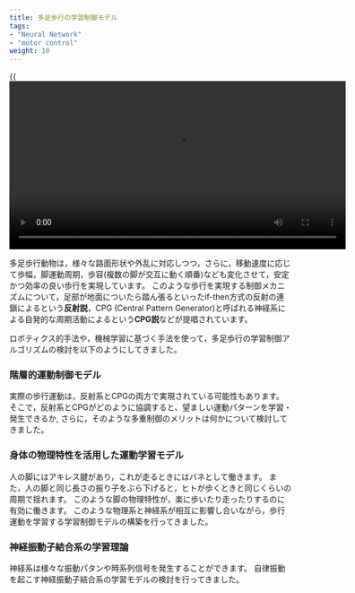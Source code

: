 ```yaml
---
title: 多足歩行の学習制御モデル
tags:
- "Neural Network"
- "motor control"
weight: 10
---
```


{{<video src="tripod.mp4" controls="true" width="600">}}

多足歩行動物は，様々な路面形状や外乱に対応しつつ，さらに，移動速度に応じて歩幅，脚運動周期，歩容(複数の脚が交互に動く順番)なども変化させて，安定かつ効率の良い歩行を実現しています。
このような歩行を実現する制御メカニズムについて，足部が地面についたら踏ん張るといったif-then方式の反射の連鎖によるという**反射説**，CPG (Central Pattern Generator)と呼ばれる神経系による自発的な周期活動によるという**CPG説**などが提唱されています。

ロボティクス的手法や，機械学習に基づく手法を使って，多足歩行の学習制御アルゴリズムの検討を以下のようにしてきました。

### 階層的運動制御モデル

実際の歩行運動は，反射系とCPGの両方で実現されている可能性もあります。
そこで，反射系とCPGがどのように協調すると、望ましい運動パターンを学習・発生できるか, さらに，そのような多重制御のメリットは何かについて検討してきました。

<!--[Related papers](../papers/#cpg)-->


### 身体の物理特性を活用した運動学習モデル

人の脚にはアキレス腱があり，これが走るときにはバネとして働きます。
また，人の脚と同じ長さの振り子をぶら下げると，ヒトが歩くときと同じくらいの周期で揺れます。
このような脚の物理特性が，楽に歩いたり走ったりするのに有効に働きます。
このような物理系と神経系が相互に影響し合いながら，歩行運動を学習する学習制御モデルの構築を行ってきました。


### 神経振動子結合系の学習理論

神経系は様々な振動パタンや時系列信号を発生することができます。
自律振動を起こす神経振動子結合系の学習モデルの検討を行ってきました。


